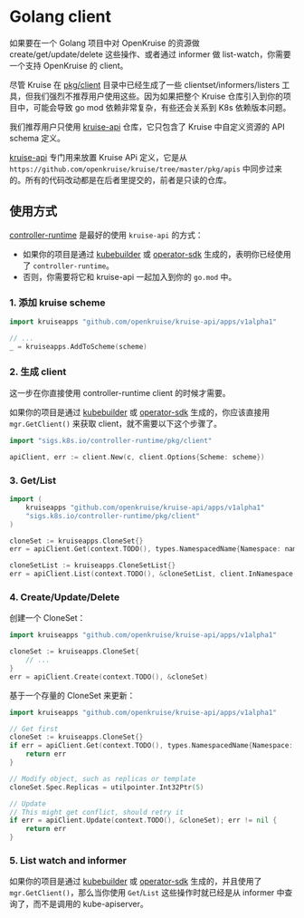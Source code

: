 # Golang client

如果要在一个 Golang 项目中对 OpenKruise 的资源做 create/get/update/delete 这些操作、或者通过 informer 做 list-watch，你需要一个支持 OpenKruise 的 client。

尽管 Kruise 在 [pkg/client](https://github.com/openkruise/kruise/tree/master/pkg/client) 目录中已经生成了一些 clientset/informers/listers 工具，但我们强烈不推荐用户使用这些。因为如果把整个 Kruise 仓库引入到你的项目中，可能会导致 go mod 依赖非常复杂，有些还会关系到 K8s 依赖版本问题。

我们推荐用户只使用 [kruise-api](https://github.com/openkruise/kruise-api) 仓库，它只包含了 Kruise 中自定义资源的 API schema 定义。

[kruise-api](https://github.com/openkruise/kruise-api) 专门用来放置 Kruise APi 定义，它是从 `https://github.com/openkruise/kruise/tree/master/pkg/apis` 中同步过来的。所有的代码改动都是在后者里提交的，前者是只读的仓库。

## 使用方式

[controller-runtime](https://github.com/kubernetes-sigs/controller-runtime) 是最好的使用 `kruise-api` 的方式：

- 如果你的项目是通过 [kubebuilder](https://github.com/kubernetes-sigs/kubebuilder) 或 [operator-sdk](https://github.com/operator-framework/operator-sdk) 生成的，表明你已经使用了 `controller-runtime`。
- 否则，你需要将它和 kruise-api 一起加入到你的 `go.mod` 中。

### 1. 添加 kruise scheme

```go
import kruiseapps "github.com/openkruise/kruise-api/apps/v1alpha1"

// ...
_ = kruiseapps.AddToScheme(scheme)
```

### 2. 生成 client

这一步在你直接使用 controller-runtime client 的时候才需要。

如果你的项目是通过 [kubebuilder](https://github.com/kubernetes-sigs/kubebuilder) 或 [operator-sdk](https://github.com/operator-framework/operator-sdk) 生成的，你应该直接用 `mgr.GetClient()` 来获取 client，就不需要以下这个步骤了。

```go
import "sigs.k8s.io/controller-runtime/pkg/client"

apiClient, err := client.New(c, client.Options{Scheme: scheme})
```

### 3. Get/List

```go
import (
    kruiseapps "github.com/openkruise/kruise-api/apps/v1alpha1"
    "sigs.k8s.io/controller-runtime/pkg/client"
)

cloneSet := kruiseapps.CloneSet{}
err = apiClient.Get(context.TODO(), types.NamespacedName{Namespace: namespace, Name: name}, &cloneSet)

cloneSetList := kruiseapps.CloneSetList{}
err = apiClient.List(context.TODO(), &cloneSetList, client.InNamespace(instance.Namespace))
```

### 4. Create/Update/Delete

创建一个 CloneSet：

```go
import kruiseapps "github.com/openkruise/kruise-api/apps/v1alpha1"

cloneSet := kruiseapps.CloneSet{
    // ...
}
err = apiClient.Create(context.TODO(), &cloneSet)
```

基于一个存量的 CloneSet 来更新：

```go
import kruiseapps "github.com/openkruise/kruise-api/apps/v1alpha1"

// Get first
cloneSet := kruiseapps.CloneSet{}
if err = apiClient.Get(context.TODO(), types.NamespacedName{Namespace: namespace, Name: name}, &cloneSet); err != nil {
    return err
}

// Modify object, such as replicas or template
cloneSet.Spec.Replicas = utilpointer.Int32Ptr(5)

// Update
// This might get conflict, should retry it
if err = apiClient.Update(context.TODO(), &cloneSet); err != nil {
    return err
}
```

### 5. List watch and informer

如果你的项目是通过 [kubebuilder](https://github.com/kubernetes-sigs/kubebuilder) 或 [operator-sdk](https://github.com/operator-framework/operator-sdk) 生成的，并且使用了 `mgr.GetClient()`，那么当你使用 `Get`/`List` 这些操作时就已经是从 informer 中查询了，而不是调用的 kube-apiserver。

